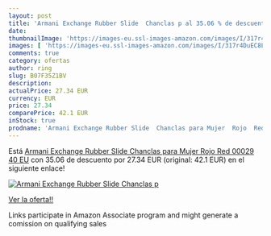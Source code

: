 ```yaml
---
layout: post
title: 'Armani Exchange Rubber Slide  Chanclas p al 35.06 % de descuento'
date: 
thumbnailImage: 'https://images-eu.ssl-images-amazon.com/images/I/317r4DuEC8L._SL200_.jpg'
images: [ 'https://images-eu.ssl-images-amazon.com/images/I/317r4DuEC8L._SL200_.jpg' ]
comments: true
category: ofertas
author: ring
slug: B07F35Z1BV
description:
actualPrice: 27.34 EUR
currency: EUR
price: 27.34
comparePrice: 42.1 EUR
inStock: true
prodname: 'Armani Exchange Rubber Slide  Chanclas para Mujer  Rojo  Red 00029   40 EU'
---
```


Está [Armani Exchange Rubber Slide  Chanclas para Mujer  Rojo  Red 00029   40 EU](https://www.amazon.es/dp/B07F35Z1BV/?tag=tolees-21) con 35.06 de descuento por 27.34 EUR (original: 42.1 EUR) en el siguiente enlace!

[![Armani Exchange Rubber Slide  Chanclas p](https://images-eu.ssl-images-amazon.com/images/I/317r4DuEC8L._SL200_.jpg)](https://www.amazon.es/dp/B07F35Z1BV/?tag=tolees-21)

[Ver la oferta!!](https://www.amazon.es/dp/B07F35Z1BV/?tag=tolees-21)

Links participate in Amazon Associate program and might generate a comission on qualifying sales


